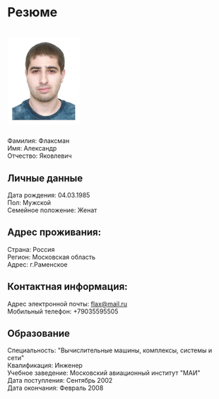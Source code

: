 # Резюме
# ![Моя фотография](img/my_photo2.jpg)

Фамилия: Флаксман   
Имя: Александр   
Отчество: Яковлевич

## Личные данные
Дата рождения:	04.03.1985  
Пол:	Мужской   
Семейное положение:	Женат

## Адрес проживания:	
Страна:	Россия   
Регион:	Московская область   
Адрес:	г.Раменское   

## Контактная информация:
Адрес электронной почты:	flax@mail.ru   
Мобильный телефон:	+79035595505


## Образование
Специальность: "Вычислительные машины, комплексы, системы и сети"  
Квалификация: Инженер  
Учебное заведение: Московский авиационный институт "МАИ"  
Дата поступления: Сентябрь 2002  
Дата окончания:	Февраль 2008

